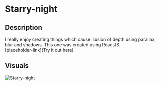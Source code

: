 # Starry-night

## Description
I really enjoy creating things which cause illusion of depth using parallax, blur and shadows. This one was created using ReactJS.  
[placeholder-link](Try it out here)

## Visuals
![Starry-night](https://github.com/Himanshu-Lilhore/Starry-night/assets/63799853/cf75d1ae-37a0-4f1b-9b37-2548ceaa1f35)

